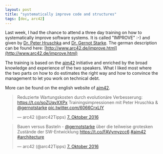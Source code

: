 ```yaml
---
layout: post
title: "systematically improve code and structures"
tags: [doc, arc42]
---
```


Last week, I had the chance to attend a three day training on how to systematically improve software systems. It is called "IMPROVE" :-) and given by [Dr. Peter Hruschka](http://www.b-agile.de/) and [Dr. Gernot Starke](http://gernotstarke.de/). The german description can be found here: [http://www.arc42.de/improve.html](http://www.arc42.de/improve.html)

The training is based on the [aim42](http://aim42.org) initiative and enriched by the broad knowledge and experience of the two speakers. What I liked most where the two parts on how to do estimates the right way and how to convince the management to let you work on technical debt.

More can be found on the english website of [aim42](http://aim42.org).

<blockquote class="twitter-tweet" data-lang="de"><p lang="de" dir="ltr">Reduzierte Wartungskosten durch evolutionäre Verbesserung: <a href="https://t.co/soZUqvXXPx">https://t.co/soZUqvXXPx</a> Trainingsimpressionen mit Peter Hruschka &amp; <a href="https://twitter.com/gernotstarke">@gernotstarke</a> <a href="https://t.co/6066CrxLIY">pic.twitter.com/6066CrxLIY</a></p>&mdash; arc42 (@arc42Tipps) <a href="https://twitter.com/arc42Tipps/status/784379614676344832">7. Oktober 2016</a></blockquote>
<script async src="//platform.twitter.com/widgets.js" charset="utf-8"></script>

<blockquote class="twitter-tweet" data-lang="de"><p lang="de" dir="ltr">Bauen versus Basteln - <a href="https://twitter.com/gernotstarke">@gernotstarke</a> über die teilweise grotesken Zustände der SW-Entwicklung <a href="https://t.co/FAVymyzcc6">https://t.co/FAVymyzcc6</a> <a href="https://twitter.com/hashtag/aim42?src=hash">#aim42</a> <a href="https://twitter.com/hashtag/architecture?src=hash">#architecture</a></p>&mdash; arc42 (@arc42Tipps) <a href="https://twitter.com/arc42Tipps/status/784373145394380800">7. Oktober 2016</a></blockquote>
<script async src="//platform.twitter.com/widgets.js" charset="utf-8"></script>
